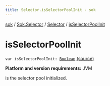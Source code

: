 ```yaml
---
title: Selector.isSelectorPoolInit - sok
---
```


[sok](../../index.html) / [Sok.Selector](../index.html) / [Selector](index.html) / [isSelectorPoolInit](./is-selector-pool-init.html)

# isSelectorPoolInit

`var isSelectorPoolInit: `[`Boolean`](https://kotlinlang.org/api/latest/jvm/stdlib/kotlin/-boolean/index.html) [(source)](https://github.com/SeekDaSky/Sok/tree/master/jvm/sok-jvm/src/Sok/Selector/Selector.kt#L52)

**Platform and version requirements:** JVM

is the selector pool initialized.

